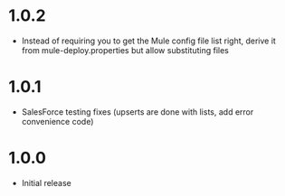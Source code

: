 # 1.0.2
* Instead of requiring you to get the Mule config file list right, derive it from mule-deploy.properties but allow substituting files

# 1.0.1
* SalesForce testing fixes (upserts are done with lists, add error convenience code)

# 1.0.0

* Initial release